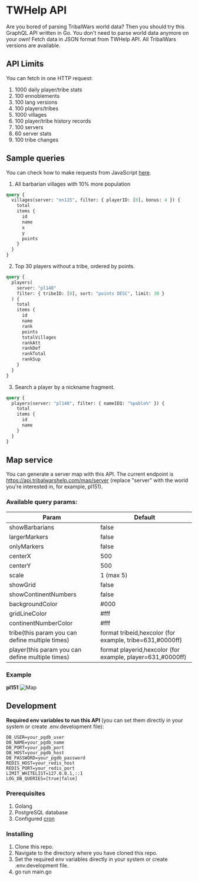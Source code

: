 # TWHelp API

Are you bored of parsing TribalWars world data? Then you should try this GraphQL API written in Go. You don't need to parse world data anymore on your own! Fetch data in JSON format from TWHelp API. All TribalWars versions are available.

## API Limits

You can fetch in one HTTP request:

1. 1000 daily player/tribe stats
2. 100 ennoblements
3. 100 lang versions
4. 100 players/tribes
5. 1000 villages
6. 100 player/tribe history records
7. 100 servers
8. 60 server stats
9. 100 tribe changes

## Sample queries

You can check how to make requests from JavaScript [here](https://github.com/tribalwarshelp/scripts).

1. All barbarian villages with 10% more population

```graphql
query {
  villages(server: "en115", filter: { playerID: [0], bonus: 4 }) {
    total
    items {
      id
      name
      x
      y
      points
    }
  }
}
```

2. Top 30 players without a tribe, ordered by points.

```graphql
query {
  players(
    server: "pl148"
    filter: { tribeID: [0], sort: "points DESC", limit: 30 }
  ) {
    total
    items {
      id
      name
      rank
      points
      totalVillages
      rankAtt
      rankDef
      rankTotal
      rankSup
    }
  }
}
```

3. Search a player by a nickname fragment.

```graphql
query {
  players(server: "pl148", filter: { nameIEQ: "%pablo%" }) {
    total
    items {
      id
      name
    }
  }
}
```

## Map service

You can generate a server map with this API. The current endpoint is https://api.tribalwarshelp.com/map/server (replace "server" with the world you're interested in, for example, pl151).

### Available query params:

| Param                                            | Default                                                    |
| ------------------------------------------------ | ---------------------------------------------------------- |
| showBarbarians                                   | false                                                      |
| largerMarkers                                    | false                                                      |
| onlyMarkers                                      | false                                                      |
| centerX                                          | 500                                                        |
| centerY                                          | 500                                                        |
| scale                                            | 1 (max 5)                                                  |
| showGrid                                         | false                                                      |
| showContinentNumbers                             | false                                                      |
| backgroundColor                                  | #000                                                       |
| gridLineColor                                    | #fff                                                       |
| continentNumberColor                             | #fff                                                       |
| tribe(this param you can define multiple times)  | format tribeid,hexcolor (for example, tribe=631,#0000ff)   |
| player(this param you can define multiple times) | format playerid,hexcolor (for example, player=631,#0000ff) |

### Example

**pl151**
![Map](https://api.tribalwarshelp.com/map/pl151?showBarbarian=true&tribe=124,%230000ff&tribe=631,%230000ff&tribe=1675,%230000ff&onlyMarkers=false&scale=1&showGrid=true&showContinentNumbers=true)

## Development

**Required env variables to run this API** (you can set them directly in your system or create .env.development file):

```
DB_USER=your_pgdb_user
DB_NAME=your_pgdb_name
DB_PORT=your_pgdb_port
DB_HOST=your_pgdb_host
DB_PASSWORD=your_pgdb_password
REDIS_HOST=your_redis_host
REDIS_PORT=your_redis_port
LIMIT_WHITELIST=127.0.0.1,::1
LOG_DB_QUERIES=[true|false]
```

### Prerequisites

1. Golang
2. PostgreSQL database
3. Configured [cron](https://github.com/tribalwarshelp/cron)

### Installing

1. Clone this repo.
2. Navigate to the directory where you have cloned this repo.
3. Set the required env variables directly in your system or create .env.development file.
4. go run main.go
